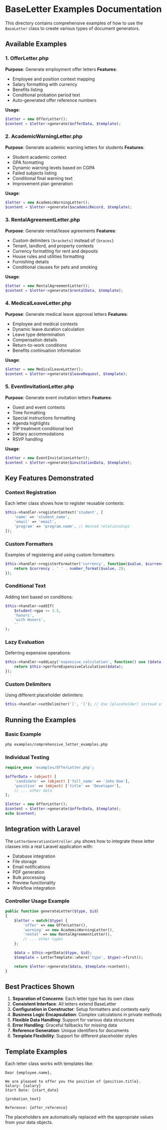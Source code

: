 # BaseLetter Examples Documentation

This directory contains comprehensive examples of how to use the `BaseLetter` class to create various types of document generators.

## Available Examples

### 1. OfferLetter.php

**Purpose**: Generate employment offer letters
**Features**:

- Employee and position context mapping
- Salary formatting with currency
- Benefits listing
- Conditional probation period text
- Auto-generated offer reference numbers

**Usage**:

```php
$letter = new OfferLetter();
$content = $letter->generate($offerData, $template);
```

### 2. AcademicWarningLetter.php

**Purpose**: Generate academic warning letters for students
**Features**:

- Student academic context
- GPA formatting
- Dynamic warning levels based on CGPA
- Failed subjects listing
- Conditional final warning text
- Improvement plan generation

**Usage**:

```php
$letter = new AcademicWarningLetter();
$content = $letter->generate($academicRecord, $template);
```

### 3. RentalAgreementLetter.php

**Purpose**: Generate rental/lease agreements
**Features**:

- Custom delimiters `[brackets]` instead of `{braces}`
- Tenant, landlord, and property contexts
- Currency formatting for rent and deposits
- House rules and utilities formatting
- Furnishing details
- Conditional clauses for pets and smoking

**Usage**:

```php
$letter = new RentalAgreementLetter();
$content = $letter->generate($rentalData, $template);
```

### 4. MedicalLeaveLetter.php

**Purpose**: Generate medical leave approval letters
**Features**:

- Employee and medical contexts
- Dynamic leave duration calculation
- Leave type determination
- Compensation details
- Return-to-work conditions
- Benefits continuation information

**Usage**:

```php
$letter = new MedicalLeaveLetter();
$content = $letter->generate($leaveRequest, $template);
```

### 5. EventInvitationLetter.php

**Purpose**: Generate event invitation letters
**Features**:

- Guest and event contexts
- Time formatting
- Special instructions formatting
- Agenda highlights
- VIP treatment conditional text
- Dietary accommodations
- RSVP handling

**Usage**:

```php
$letter = new EventInvitationLetter();
$content = $letter->generate($invitationData, $template);
```

## Key Features Demonstrated

### Context Registration

Each letter class shows how to register reusable contexts:

```php
$this->handler->registerContext('student', [
    'name' => 'student_name',
    'email' => 'email',
    'program' => 'program.name', // Nested relationships
]);
```

### Custom Formatters

Examples of registering and using custom formatters:

```php
$this->handler->registerFormatter('currency', function($value, $currency = 'USD') {
    return $currency . ' ' . number_format($value, 2);
});
```

### Conditional Text

Adding text based on conditions:

```php
$this->handler->addIf(
    $student->gpa >= 3.5,
    'honors',
    'with Honors',
    ''
);
```

### Lazy Evaluation

Deferring expensive operations:

```php
$this->handler->addLazy('expensive_calculation', function() use ($data) {
    return $this->performExpensiveCalculation($data);
});
```

### Custom Delimiters

Using different placeholder delimiters:

```php
$this->handler->setDelimiter('[', ']'); // Use [placeholder] instead of {placeholder}
```

## Running the Examples

### Basic Example

```bash
php examples/comprehensive_letter_examples.php
```

### Individual Testing

```php
require_once 'examples/OfferLetter.php';

$offerData = (object) [
    'candidate' => (object) ['full_name' => 'John Doe'],
    'position' => (object) ['title' => 'Developer'],
    // ... other data
];

$letter = new OfferLetter();
$content = $letter->generate($offerData, $template);
echo $content;
```

## Integration with Laravel

The `LetterGenerationController.php` shows how to integrate these letter classes into a real Laravel application with:

- Database integration
- File storage
- Email notifications
- PDF generation
- Bulk processing
- Preview functionality
- Workflow integration

### Controller Usage Example

```php
public function generateLetter($type, $id)
{
    $letter = match($type) {
        'offer' => new OfferLetter(),
        'warning' => new AcademicWarningLetter(),
        'rental' => new RentalAgreementLetter(),
        // ... other types
    };

    $data = $this->getData($type, $id);
    $template = LetterTemplate::where('type', $type)->first();

    return $letter->generate($data, $template->content);
}
```

## Best Practices Shown

1. **Separation of Concerns**: Each letter type has its own class
2. **Consistent Interface**: All letters extend BaseLetter
3. **Configuration in Constructor**: Setup formatters and contexts early
4. **Business Logic Encapsulation**: Complex calculations in private methods
5. **Flexible Data Handling**: Support for various data structures
6. **Error Handling**: Graceful fallbacks for missing data
7. **Reference Generation**: Unique identifiers for documents
8. **Template Flexibility**: Support for different placeholder styles

## Template Examples

Each letter class works with templates like:

```text
Dear {employee.name},

We are pleased to offer you the position of {position.title}.
Salary: {salary}
Start Date: {start_date}

{probation_text}

Reference: {offer_reference}
```

The placeholders are automatically replaced with the appropriate values from your data objects.
